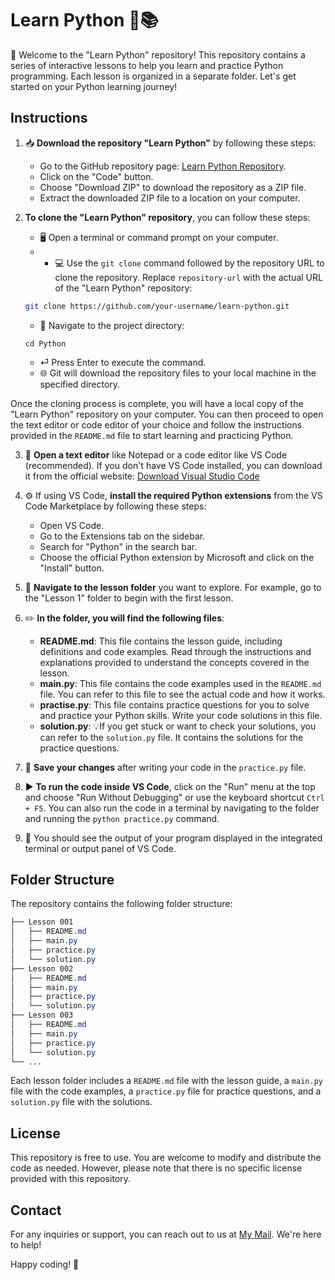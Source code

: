 # **Learn Python** 🐍📚

🐍 Welcome to the "Learn Python" repository! This repository contains a series of interactive lessons to help you learn and practice Python programming. Each lesson is organized in a separate folder. Let's get started on your Python learning journey!

## **Instructions**

1. 📥 **Download the repository "Learn Python"** by following these steps:

   - Go to the GitHub repository page: [Learn Python Repository](https://github.com/parthadeori/learn-python).
   - Click on the "Code" button.
   - Choose "Download ZIP" to download the repository as a ZIP file.
   - Extract the downloaded ZIP file to a location on your computer.
  
2. **To clone the "Learn Python" repository**, you can follow these steps:

   - 🖥️ Open a terminal or command prompt on your computer.
   - - 💻 Use the `git clone` command followed by the repository URL to clone the repository. Replace `repository-url` with the actual URL of the "Learn Python" repository:

   ```bash
   git clone https://github.com/your-username/learn-python.git
   ```
   
   - 📂 Navigate to the project directory:
     
   ```
   cd Python
   ```

   - ⏎ Press Enter to execute the command.
   - 🌐 Git will download the repository files to your local machine in the specified directory.

Once the cloning process is complete, you will have a local copy of the "Learn Python" repository on your computer. You can then proceed to open the text editor or code editor of your choice and follow the instructions provided in the `README.md` file to start learning and practicing Python.

3. 📝 **Open a text editor** like Notepad or a code editor like VS Code (recommended). If you don't have VS Code installed, you can download it from the official website: [Download Visual Studio Code](https://code.visualstudio.com)

4. ⚙️ If using VS Code, **install the required Python extensions** from the VS Code Marketplace by following these steps:

   - Open VS Code.
   - Go to the Extensions tab on the sidebar.
   - Search for "Python" in the search bar.
   - Choose the official Python extension by Microsoft and click on the "Install" button.

5. 📂 **Navigate to the lesson folder** you want to explore. For example, go to the "Lesson 1" folder to begin with the first lesson.

6. ✏️ **In the folder, you will find the following files**:

   - **README.md**: This file contains the lesson guide, including definitions and code examples. Read through the instructions and explanations provided to understand the concepts covered in the lesson.
   - **main.py**: This file contains the code examples used in the `README.md` file. You can refer to this file to see the actual code and how it works.
   - **practise.py**: This file contains practice questions for you to solve and practice your Python skills. Write your code solutions in this file.
   - **solution.py**: 💡If you get stuck or want to check your solutions, you can refer to the `solution.py` file. It contains the solutions for the practice questions.

7. 💾 **Save your changes** after writing your code in the `practice.py` file.

8. ▶️ **To run the code inside VS Code**, click on the "Run" menu at the top and choose "Run Without Debugging" or use the keyboard shortcut `Ctrl + F5`. You can also run the code in a terminal by navigating to the folder and running the `python practice.py` command.

9. 🎉 You should see the output of your program displayed in the integrated terminal or output panel of VS Code.

<!-- ## **Code Playground**

For an interactive experience and to see the actual code in action, you can visit the code playground for each lesson. The code playground links are provided in the `README.md` file of each lesson folder.

Feel free to explore the code playgrounds to further enhance your understanding of Python concepts. -->

## **Folder Structure**

The repository contains the following folder structure:

```css
├── Lesson 001
│   ├── README.md
│   ├── main.py
│   ├── practice.py
│   └── solution.py
├── Lesson 002
│   ├── README.md
│   ├── main.py
│   ├── practice.py
│   └── solution.py
├── Lesson 003
│   ├── README.md
│   ├── main.py
│   ├── practice.py
│   └── solution.py
└── ...
```

Each lesson folder includes a `README.md` file with the lesson guide, a `main.py` file with the code examples, a `practice.py` file for practice questions, and a `solution.py` file with the solutions.

## **License**

This repository is free to use. You are welcome to modify and distribute the code as needed. However, please note that there is no specific license provided with this repository.

## Contact

For any inquiries or support, you can reach out to us at [My Mail](mailto:parthadeori76@gmail.com). We're here to help!

Happy coding! 🚀
